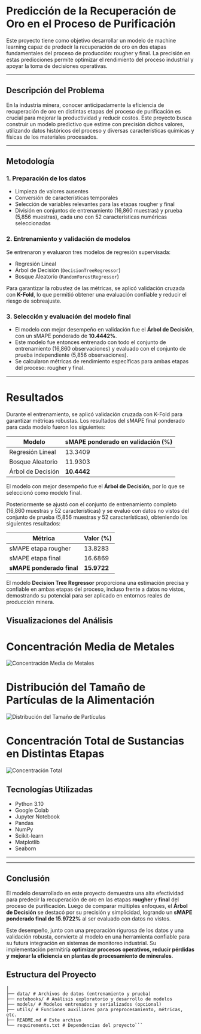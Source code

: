 # Predicción de la Recuperación de Oro en el Proceso de Purificación

Este proyecto tiene como objetivo desarrollar un modelo de machine learning capaz de predecir la recuperación de oro en dos etapas fundamentales del proceso de producción: rougher y final. La precisión en estas predicciones permite optimizar el rendimiento del proceso industrial y apoyar la toma de decisiones operativas.

---

##  Descripción del Problema

En la industria minera, conocer anticipadamente la eficiencia de recuperación de oro en distintas etapas del proceso de purificación es crucial para mejorar la productividad y reducir costos. Este proyecto busca construir un modelo predictivo que estime con precisión dichos valores, utilizando datos históricos del proceso y diversas características químicas y físicas de los materiales procesados.

---

##  Metodología

### 1. Preparación de los datos
- Limpieza de valores ausentes  
- Conversión de características temporales  
- Selección de variables relevantes para las etapas rougher y final  
- División en conjuntos de entrenamiento (16,860 muestras) y prueba (5,856 muestras), cada uno con 52 características numéricas seleccionadas

### 2. Entrenamiento y validación de modelos
Se entrenaron y evaluaron tres modelos de regresión supervisada:

- Regresión Lineal  
- Árbol de Decisión (`DecisionTreeRegressor`)  
- Bosque Aleatorio (`RandomForestRegressor`)  

Para garantizar la robustez de las métricas, se aplicó validación cruzada con **K-Fold**, lo que permitió obtener una evaluación confiable y reducir el riesgo de sobreajuste.

### 3. Selección y evaluación del modelo final
- El modelo con mejor desempeño en validación fue el **Árbol de Decisión**, con un sMAPE ponderado de **10.4442%**.
- Este modelo fue entonces entrenado con todo el conjunto de entrenamiento (16,860 observaciones) y evaluado con el conjunto de prueba independiente (5,856 observaciones).
- Se calcularon métricas de rendimiento específicas para ambas etapas del proceso: rougher y final.

---

# Resultados

Durante el entrenamiento, se aplicó validación cruzada con K-Fold para garantizar métricas robustas. Los resultados del sMAPE final ponderado para cada modelo fueron los siguientes:

| Modelo                  | sMAPE ponderado en validación (%) |
|-------------------------|------------------------------------|
| Regresión Lineal        | 13.3409                            |
| Bosque Aleatorio        | 11.9303                            |
| Árbol de Decisión       | **10.4442**                        |

El modelo con mejor desempeño fue el **Árbol de Decisión**, por lo que se seleccionó como modelo final.

Posteriormente se ajustó con el conjunto de entrenamiento completo (16,860 muestras y 52 características) y se evaluó con datos no vistos del conjunto de prueba (5,856 muestras y 52 características), obteniendo los siguientes resultados:

| Métrica                  | Valor (%)    |
|--------------------------|--------------|
| sMAPE etapa rougher      | 13.8283      |
| sMAPE etapa final        | 16.6869      |
| **sMAPE ponderado final**| **15.9722**  |

El modelo **Decision Tree Regressor** proporciona una estimación precisa y confiable en ambas etapas del proceso, incluso frente a datos no vistos, demostrando su potencial para ser aplicado en entornos reales de producción minera.

## Visualizaciones del Análisis

# Concentración Media de Metales

![Concentración Media de Metales](https://github.com/user-attachments/assets/5745e3a2-fc49-4083-ae61-66d0653bf9a8?raw=true)

# Distribución del Tamaño de Partículas de la Alimentación

![Distribución del Tamaño de Partículas](https://github.com/user-attachments/assets/271f0f1f-53b3-462e-b2aa-b7ad156c7772?raw=true)

# Concentración Total de Sustancias en Distintas Etapas

![Concentración Total](https://github.com/user-attachments/assets/c2150530-78ec-4123-b5c7-1c4d4d7a6731?raw=true)




## Tecnologías Utilizadas

- Python 3.10  
- Google Colab  
- Jupyter Notebook  
- Pandas  
- NumPy  
- Scikit-learn  
- Matplotlib  
- Seaborn

---

---

## Conclusión

El modelo desarrollado en este proyecto demuestra una alta efectividad para predecir la recuperación de oro en las etapas **rougher** y **final** del proceso de purificación. Luego de comparar múltiples enfoques, el **Árbol de Decisión** se destacó por su precisión y simplicidad, logrando un **sMAPE ponderado final de 15.9722%** al ser evaluado con datos no vistos.

Este desempeño, junto con una preparación rigurosa de los datos y una validación robusta, convierte al modelo en una herramienta confiable para su futura integración en sistemas de monitoreo industrial. Su implementación permitiría **optimizar procesos operativos, reducir pérdidas y mejorar la eficiencia en plantas de procesamiento de minerales**.

## Estructura del Proyecto

``` modelo-predictivo-oro/
│
├── data/ # Archivos de datos (entrenamiento y prueba)
├── notebooks/ # Análisis exploratorio y desarrollo de modelos
├── models/ # Modelos entrenados y serializados (opcional)
├── utils/ # Funciones auxiliares para preprocesamiento, métricas, etc.
├── README.md # Este archivo
└── requirements.txt # Dependencias del proyecto```








